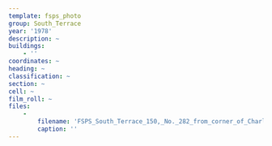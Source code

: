 ```yaml
---
template: fsps_photo
group: South_Terrace
year: '1978'
description: ~
buildings:
    - ''
coordinates: ~
heading: ~
classification: ~
section: ~
cell: ~
film_roll: ~
files:
    -
        filename: 'FSPS_South_Terrace_150,_No._282_from_corner_of_Charles_Street,_17-8-D_1978.png'
        caption: ''
---
```

